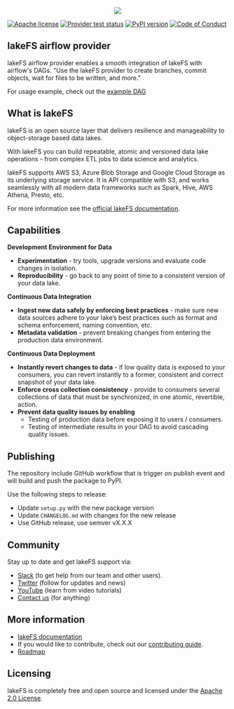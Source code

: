 <p align="center">
  <img src="https://raw.githubusercontent.com/treeverse/lakeFS/master/docs/assets/img/logo_large.png"/>
</p>

[![Apache license](https://img.shields.io/badge/License-Apache%202.0-blue.svg)](https://raw.githubusercontent.com/treeverse/lakeFS/master/LICENSE)
[![Provider test status](https://github.com/treeverse/airflow-provider-lakeFS/actions/workflows/provider.yaml/badge.svg)](https://github.com/treeverse/airflow-provider-lakeFS/actions/workflows/provider.yaml)
[![PyPI version](https://badge.fury.io/py/airflow-provider-lakefs.svg)](https://badge.fury.io/py/airflow-provider-lakefs)
[![Code of Conduct](https://img.shields.io/badge/Contributor%20Covenant-v2.0%20adopted-ff69b4.svg)](https://github.com/treeverse/lakeFS/blob/master/CODE_OF_CONDUCT.md)


## lakeFS airflow provider

lakeFS airflow provider enables a smooth integration of lakeFS with airflow's DAGs.
"Use the lakeFS provider to create branches, commit objects, wait for files to be written, and more."

For usage example, check out the [example DAG](https://github.com/treeverse/airflow-provider-lakeFS/blob/main/lakefs_provider/example_dags/lakefs-dag.py)


## What is lakeFS

lakeFS is an open source layer that delivers resilience and manageability to object-storage based data lakes.

With lakeFS you can build repeatable, atomic and versioned data lake operations - from complex ETL jobs to data science and analytics.

lakeFS supports AWS S3, Azure Blob Storage and Google Cloud Storage as its underlying storage service. It is API compatible with S3, and works seamlessly with all modern data frameworks such as Spark, Hive, AWS Athena, Presto, etc.


For more information see the [official lakeFS documentation](https://docs.lakefs.io).


## Capabilities

**Development Environment for Data**
* **Experimentation** - try tools, upgrade versions and evaluate code changes in isolation.
* **Reproducibility** - go back to any point of time to a consistent version of your data lake.

**Continuous Data Integration**
* **Ingest new data safely by enforcing best practices** - make sure new data sources adhere to your lake’s best practices such as format and schema enforcement, naming convention, etc.
* **Metadata validation** - prevent breaking changes from entering the production data environment.


**Continuous Data Deployment**
* **Instantly revert changes to data** - if low quality data is exposed to your consumers, you can revert instantly to a former, consistent and correct snapshot of your data lake.
* **Enforce cross collection consistency** - provide to consumers several collections of data that must be synchronized, in one atomic, revertible, action.
* **Prevent data quality issues by enabling**
    - Testing of production data before exposing it to users / consumers.
    - Testing of intermediate results in your DAG to avoid cascading quality issues.


## Publishing

The repository include GitHub workflow that is trigger on publish event and will build and push the package to PyPI.

Use the following steps to release:

- Update `setup.py` with the new package version
- Update `CHANGELOG.md` with changes for the new release
- Use GitHub release, use semver vX.X.X


## Community

Stay up to date and get lakeFS support via:

- [Slack](https://lakefs.io/slack) (to get help from our team and other users).
- [Twitter](https://twitter.com/lakeFS) (follow for updates and news)
- [YouTube](https://lakefs.io/youtube) (learn from video tutorials)
- [Contact us](https://lakefs.io/contact-us/) (for anything)

## More information

- [lakeFS documentation](https://docs.lakefs.io)
- If you would like to contribute, check out our [contributing guide](https://docs.lakefs.io/contributing).
- [Roadmap](https://docs.lakefs.io/roadmap.html)

## Licensing

lakeFS is completely free and open source and licensed under the [Apache 2.0 License](https://www.apache.org/licenses/LICENSE-2.0).
